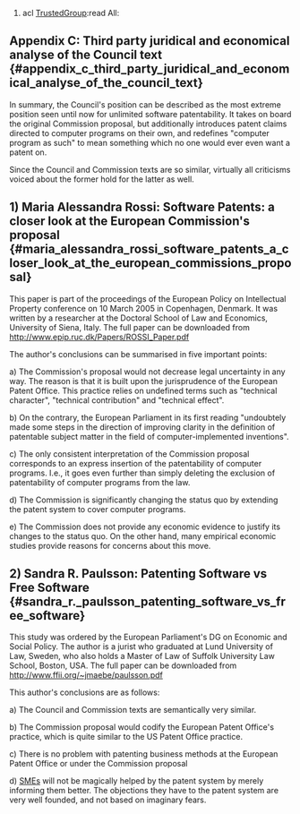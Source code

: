 1.  acl [TrustedGroup](TrustedGroup "wikilink"):read All:

## Appendix C: Third party juridical and economical analyse of the Council text {#appendix_c_third_party_juridical_and_economical_analyse_of_the_council_text}

In summary, the Council\'s position can be described as the most extreme
position seen until now for unlimited software patentability. It takes
on board the original Commission proposal, but additionally introduces
patent claims directed to computer programs on their own, and redefines
\"computer program as such\" to mean something which no one would ever
even want a patent on.

Since the Council and Commission texts are so similar, virtually all
criticisms voiced about the former hold for the latter as well.

## 1) Maria Alessandra Rossi: Software Patents: a closer look at the European Commission\'s proposal {#maria_alessandra_rossi_software_patents_a_closer_look_at_the_european_commissions_proposal}

This paper is part of the proceedings of the European Policy on
Intellectual Property conference on 10 March 2005 in Copenhagen,
Denmark. It was written by a researcher at the Doctoral School of Law
and Economics, University of Siena, Italy. The full paper can be
downloaded from <http://www.epip.ruc.dk/Papers/ROSSI_Paper.pdf>

The author\'s conclusions can be summarised in five important points:

a\) The Commission\'s proposal would not decrease legal uncertainty in
any way. The reason is that it is built upon the jurisprudence of the
European Patent Office. This practice relies on undefined terms such as
\"technical character\", \"technical contribution\" and \"technical
effect\".

b\) On the contrary, the European Parliament in its first reading
\"undoubtely made some steps in the direction of improving clarity in
the definition of patentable subject matter in the field of
computer-implemented inventions\".

c\) The only consistent interpretation of the Commission proposal
corresponds to an express insertion of the patentability of computer
programs. I.e., it goes even further than simply deleting the exclusion
of patentability of computer programs from the law.

d\) The Commission is significantly changing the status quo by extending
the patent system to cover computer programs.

e\) The Commission does not provide any economic evidence to justify its
changes to the status quo. On the other hand, many empirical economic
studies provide reasons for concerns about this move.

## 2) Sandra R. Paulsson: Patenting Software vs Free Software {#sandra_r._paulsson_patenting_software_vs_free_software}

This study was ordered by the European Parliament\'s DG on Economic and
Social Policy. The author is a jurist who graduated at Lund University
of Law, Sweden, who also holds a Master of Law of Suffolk University Law
School, Boston, USA. The full paper can be downloaded from
<http://www.ffii.org/~jmaebe/paulsson.pdf>

This author\'s conclusions are as follows:

a\) The Council and Commission texts are semantically very similar.

b\) The Commission proposal would codify the European Patent Office\'s
practice, which is quite similar to the US Patent Office practice.

c\) There is no problem with patenting business methods at the European
Patent Office or under the Commission proposal

d\) [SMEs](SMEs "wikilink") will not be magically helped by the patent
system by merely informing them better. The objections they have to the
patent system are very well founded, and not based on imaginary fears.
